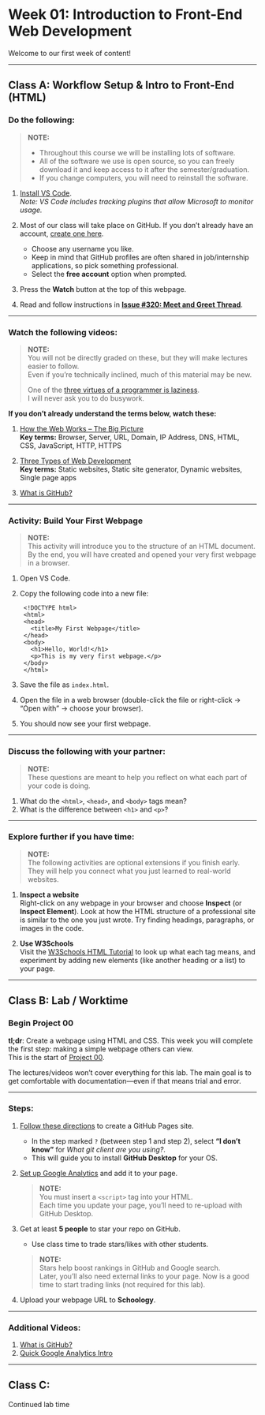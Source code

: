# Week 01: Introduction to Front-End Web Development

Welcome to our first week of content! 

---

## Class A: Workflow Setup & Intro to Front-End (HTML)

### Do the following:

> **NOTE:**  
> - Throughout this course we will be installing lots of software.  
> - All of the software we use is open source, so you can freely download it and keep access to it after the semester/graduation.  
> - If you change computers, you will need to reinstall the software.  

1. [Install VS Code](https://code.visualstudio.com/Download).  
   *Note: VS Code includes tracking plugins that allow Microsoft to monitor usage.*  

2. Most of our class will take place on GitHub. If you don’t already have an account, [create one here](https://github.com/join).  
   - Choose any username you like.  
   - Keep in mind that GitHub profiles are often shared in job/internship applications, so pick something professional.  
   - Select the **free account** option when prompted.  

3. Press the **Watch** button at the top of this webpage.  

4. Read and follow instructions in **[Issue #320: Meet and Greet Thread](https://github.com/teacher-aj/HeschelCS/issues/1)**.  

---

### Watch the following videos:

> **NOTE:**  
> You will not be directly graded on these, but they will make lectures easier to follow.  
> Even if you’re technically inclined, much of this material may be new.  
> 
> One of the [three virtues of a programmer is laziness](https://thethreevirtues.com/).  
> I will never ask you to do busywork.  

**If you don’t already understand the terms below, watch these:**  

1. [How the Web Works – The Big Picture](https://www.youtube.com/watch?v=hJHvdBlSxug)  
   **Key terms:** Browser, Server, URL, Domain, IP Address, DNS, HTML, CSS, JavaScript, HTTP, HTTPS  

2. [Three Types of Web Development](https://www.youtube.com/watch?v=Kg0Q_YaQ3Gk)  
   **Key terms:** Static websites, Static site generator, Dynamic websites, Single page apps  

3. [What is GitHub?](https://www.youtube.com/watch?v=pBy1zgt0XPc)

---

### Activity: Build Your First Webpage

> **NOTE:**  
> This activity will introduce you to the structure of an HTML document.  
> By the end, you will have created and opened your very first webpage in a browser.  

1. Open VS Code.  

2. Copy the following code into a new file:  

        <!DOCTYPE html>
        <html>
        <head>
          <title>My First Webpage</title>
        </head>
        <body>
          <h1>Hello, World!</h1>
          <p>This is my very first webpage.</p>
        </body>
        </html>

3. Save the file as `index.html`.  

4. Open the file in a web browser (double-click the file or right-click → “Open with” → choose your browser).  

5. You should now see your first webpage.  

---

### Discuss the following with your partner:

> **NOTE:**  
> These questions are meant to help you reflect on what each part of your code is doing.  

1. What do the `<html>`, `<head>`, and `<body>` tags mean?  
2. What is the difference between `<h1>` and `<p>`?  

---

### Explore further if you have time:

> **NOTE:**  
> The following activities are optional extensions if you finish early. They will help you connect what you just learned to real-world websites.  

1. **Inspect a website**  
   Right-click on any webpage in your browser and choose **Inspect** (or **Inspect Element**). Look at how the HTML structure of a professional site is similar to the one you just wrote. Try finding headings, paragraphs, or images in the code.  

2. **Use W3Schools**  
   Visit the [W3Schools HTML Tutorial](https://www.w3schools.com/html/) to look up what each tag means, and experiment by adding new elements (like another heading or a list) to your page.  

---

## Class B: Lab / Worktime  

### Begin Project 00

**tl;dr**: Create a webpage using HTML and CSS. This week you will complete the first step: making a simple webpage others can view.  
This is the start of [Project 00](/project_00_basic_webpage/).

The lectures/videos won’t cover everything for this lab. The main goal is to get comfortable with documentation—even if that means trial and error.  

---

### Steps:

1. [Follow these directions](https://pages.github.com/) to create a GitHub Pages site.  
   - In the step marked `?` (between step 1 and step 2), select **“I don’t know”** for *What git client are you using?*.  
   - This will guide you to install **GitHub Desktop** for your OS.  

2. [Set up Google Analytics](https://support.google.com/analytics/answer/1008015?hl=en) and add it to your page.  
   > **NOTE:**  
   > You must insert a `<script>` tag into your HTML.  
   > Each time you update your page, you’ll need to re-upload with GitHub Desktop.  

3. Get at least **5 people** to star your repo on GitHub.  
   - Use class time to trade stars/likes with other students.  
   > **NOTE:**  
   > Stars help boost rankings in GitHub and Google search.  
   > Later, you’ll also need external links to your page. Now is a good time to start trading links (not required for this lab).  

4. Upload your webpage URL to **Schoology**.

---

### Additional Videos:

1. [What is GitHub?](https://www.youtube.com/watch?v=w3jLJU7DT5E)  
2. [Quick Google Analytics Intro](https://www.youtube.com/watch?v=RL61v47WyHs)

---

## Class C:  
Continued lab time






